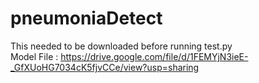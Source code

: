 # pneumoniaDetect

This needed to be downloaded before running test.py <br>
Model File : https://drive.google.com/file/d/1FEMYjN3ieE-_GfXUoHG7034cK5fjvCCe/view?usp=sharing
